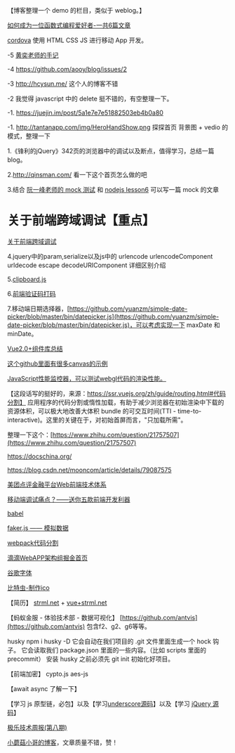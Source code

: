 【博客整理一个 demo 的栏目，类似于 weblog。】

[如何成为一位函数式编程爱好者-一共6篇文章](http://www.w3cplus.com/javascript/so-you-want-to-be-a-functional-programmer-part-2.html)

[cordova](http://cordova.axuer.com/#getstarted) 使用 HTML CSS JS 进行移动 App 开发。

-5 [黄奕老师的手记](http://www.imooc.com/t/3017249#Article)

-4 https://github.com/aooy/blog/issues/2

-3 http://hcysun.me/  这个人的博客不错

-2 我觉得 javascript 中的 delete 挺不错的，有空整理一下。

-1. https://juejin.im/post/5a1e7e7e51882503eb4b0a80

-1. http://tantanapp.com/img/HeroHandShow.png   探探首页 背景图 + vedio 的模式，整理一下

1.《锋利的jQuery》342页的浏览器中的调试以及断点，值得学习，总结一篇blog。

2.http://qinsman.com/   看一下这个首页怎么做的吧

3.结合 [阮一峰老师的 mock 测试](http://www.ruanyifeng.com/blog/2015/12/a-mocha-tutorial-of-examples.html) 和 [nodejs lesson6](https://github.com/alsotang/node-lessons/tree/master/lesson6) 可以写一篇 mock 的文章

# 关于前端跨域调试【重点】
[关于前端跨域调试](./note-front-proxy.md)

4.jquery中的param,serialize以及js中的 urlencode urlencodeComponent urldecode escape decodeURIComponent 详细区别介绍

5.[clipboard.js](https://clipboardjs.com/)

6.[前端验证码打码](https://www.vaptcha.com/)

7.移动端日期选择器，[https://github.com/yuanzm/simple-date-picker/blob/master/bin/datepicker.js](https://github.com/yuanzm/simple-date-picker/blob/master/bin/datepicker.js)，可以考虑实现一下 maxDate 和 minDate。


[Vue2.0+组件库总结](https://www.jianshu.com/p/011d308d7dd7)

[这个github里面有很多canvas的示例](https://github.com/whxaxes)

[JavaScript性能监控器，可以测试webgl代码的渲染性能。](https://github.com/mrdoob/stats.js)

【这段话写的挺好的，来源：https://ssr.vuejs.org/zh/guide/routing.html#代码分割】
应用程序的代码分割或惰性加载，有助于减少浏览器在初始渲染中下载的资源体积，可以极大地改善大体积 bundle 的可交互时间(TTI - time-to-interactive)。这里的关键在于，对初始首屏而言，"只加载所需"。


整理一下这个：[https://www.zhihu.com/question/21757507](https://www.zhihu.com/question/21757507)

https://docschina.org/

https://blog.csdn.net/mooncom/article/details/79087575

[美团点评金融平台Web前端技术体系](https://mp.weixin.qq.com/s?__biz=MjM5NjQ5MTI5OA==&mid=2651747704&idx=2&sn=f2c216c1ca8f364827226f8742eb3a57&pass_ticket=5rFUhlfooXqwFZ%2FYP02DxG7peUY6C8ngQg8QAnbjKRyiC3tBraRU%2BRosmBerVAGz)

[移动端调试痛点？——送你五款前端开发利器](https://mp.weixin.qq.com/s?__biz=MzA5NzkwNDk3MQ==&mid=2650587925&idx=1&sn=d52232bcbb37a011635399e4096a136a&pass_ticket=5rFUhlfooXqwFZ%2FYP02DxG7peUY6C8ngQg8QAnbjKRyiC3tBraRU%2BRosmBerVAGz)

[babel](https://zhuanlan.zhihu.com/p/29058936)

[faker.js —— 模拟数据]()

[webpack代码分割](https://webpack.js.org/guides/code-splitting/)

[滴滴WebAPP架构组掘金首页](https://juejin.im/user/59dc483e6fb9a0450e7511b4)

[谷歌字体](http://www.googlefonts.cn/)

[比特虫-制作ico](http://www.bitbug.net/)

【简历】
[strml.net](https://blog.csdn.net/qq_20264891/article/details/79197651)
+
[vue+strml.net](https://github.com/ustbhuangyi/resume)

【蚂蚁金服 - 体验技术部 - 数据可视化】
[https://github.com/antvis](https://github.com/antvis)
包含f2、g2、g6等等。

husky
npm i husky -D
它会自动在我们项目的 .git 文件里面生成一个 hock 钩子。
它会读取我们 package.json 里面的一些内容。（比如 scripts 里面的 precommit）
安装 husky 之前必须先 git init 初始化好项目。

【前端加密】
cypto.js
aes-js

【await async 了解一下】

【学习 js 原型链，必包】以及【学习[underscore源码](https://underscorejs.org/docs/underscore.html)】以及【学习 [jQuery 源码](https://github.com/chokcoco/jQuery-)】

[极乐技术周报(第八期)](https://zhuanlan.zhihu.com/p/26822986)

[小蘑菇小哥的博客](https://github.com/easonyq/easonyq.github.io)，文章质量不错，赞！



